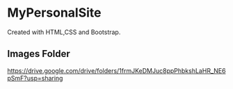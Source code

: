 # MyPersonalSite
Created with HTML,CSS and Bootstrap.

## Images Folder
https://drive.google.com/drive/folders/1frmJKeDMJuc8ppPhbkshLaHR_NE6pSmF?usp=sharing



